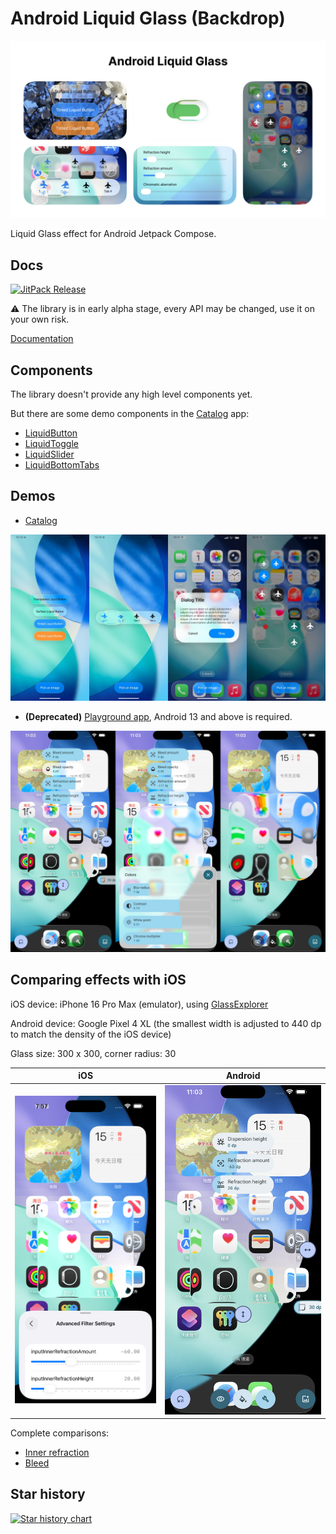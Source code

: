 # Android Liquid Glass (Backdrop)

![frontPhoto](artworks/banner.jpg)

Liquid Glass effect for Android Jetpack Compose.

## Docs

[![JitPack Release](https://jitpack.io/v/Kyant0/AndroidLiquidGlass.svg)](https://jitpack.io/#Kyant0/AndroidLiquidGlass)

⚠️ The library is in early alpha stage, every API may be changed, use it on your own risk.

[Documentation](https://kyant.gitbook.io/backdrop)

## Components

The library doesn't provide any high level components yet.

But there are some demo components in the [Catalog](./catalog/release/catalog-release.apk) app:

- [LiquidButton](/catalog/src/main/java/com/kyant/backdrop/catalog/components/LiquidButton.kt)
- [LiquidToggle](/catalog/src/main/java/com/kyant/backdrop/catalog/components/LiquidToggle.kt)
- [LiquidSlider](/catalog/src/main/java/com/kyant/backdrop/catalog/components/LiquidSlider.kt)
- [LiquidBottomTabs](/catalog/src/main/java/com/kyant/backdrop/catalog/components/LiquidBottomTabs.kt)

## Demos

- [Catalog](./catalog/release/catalog-release.apk)

![Catalog screenshot](artworks/catalog.jpg)

- **(Deprecated)** [Playground app](./app/release/app-release.apk), Android 13 and above is required.

![Playground screenshot](artworks/playground_app.jpg)

## Comparing effects with iOS

iOS device: iPhone 16 Pro Max (emulator), using [GlassExplorer](https://github.com/ktiays/GlassExplorer)

Android device: Google Pixel 4 XL (the smallest width is adjusted to 440 dp to match the density of the iOS device)

Glass size: 300 x 300, corner radius: 30

|                             iOS                              |                               Android                                |
|:------------------------------------------------------------:|:--------------------------------------------------------------------:|
| ![iOS inner refraction](./artworks/ios_inner_refraction.png) | ![Android inner refraction](./artworks/android_inner_refraction.png) |

Complete comparisons:

- [Inner refraction](https://github.com/Kyant0/AndroidLiquidGlass/blob/530bed05f8342bf607463a775dea93a531f73f42/docs/Inner%20refraction%20comparisons.md)
- [Bleed](https://github.com/Kyant0/AndroidLiquidGlass/blob/530bed05f8342bf607463a775dea93a531f73f42/docs/Bleed%20comparisons.md)

## Star history

[![Star history chart](https://api.star-history.com/svg?repos=Kyant0/AndroidLiquidGlass&type=Date)](https://www.star-history.com/#Kyant0/AndroidLiquidGlass&Date)
